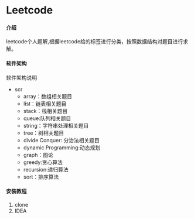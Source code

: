 # Leetcode

#### 介绍
leetcode个人题解,根据leetcode给的标签进行分类，按照数据结构对题目进行求解。

#### 软件架构
软件架构说明
- scr
  - array：数组相关题目
  - list：链表相关题目
  - stack：栈相关题目
  - queue:队列相关题目
  - string：字符串处理相关题目
  - tree：树相关题目
  - divide Conquer: 分治法相关题目
  - dynamic Programming:动态规划
  - graph：图论
  - greedy:贪心算法
  - recursion:递归算法
  - sort：排序算法



#### 安装教程

1.  clone
2.  IDEA